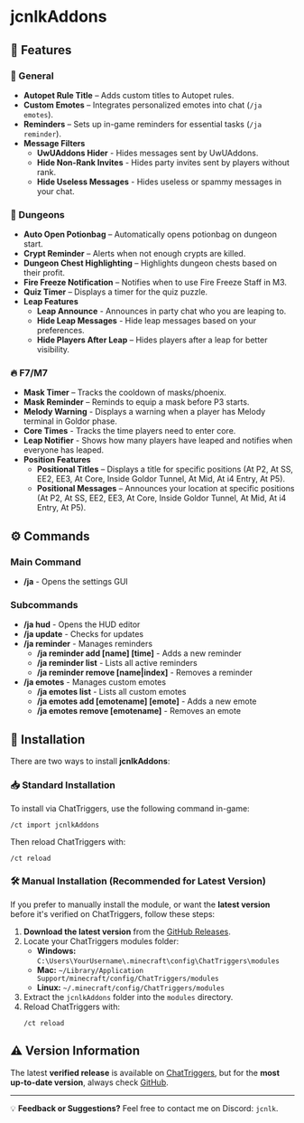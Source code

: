 # jcnlkAddons

## 📌 Features

### 🔹 General
- **Autopet Rule Title** – Adds custom titles to Autopet rules.
- **Custom Emotes** – Integrates personalized emotes into chat (`/ja emotes`).
- **Reminders** – Sets up in-game reminders for essential tasks (`/ja reminder`).
- **Message Filters**
  - **UwUAddons Hider** - Hides messages sent by UwUAddons.
  - **Hide Non-Rank Invites** - Hides party invites sent by players without rank.
  - **Hide Useless Messages** - Hides useless or spammy messages in your chat.

### 🏰 Dungeons
- **Auto Open Potionbag** – Automatically opens potionbag on dungeon start.
- **Crypt Reminder** – Alerts when not enough crypts are killed.
- **Dungeon Chest Highlighting** – Highlights dungeon chests based on their profit.
- **Fire Freeze Notification** – Notifies when to use Fire Freeze Staff in M3.
- **Quiz Timer** – Displays a timer for the quiz puzzle.
- **Leap Features**
  - **Leap Announce** - Announces in party chat who you are leaping to.
  - **Hide Leap Messages** - Hide leap messages based on your preferences.
  - **Hide Players After Leap** – Hides players after a leap for better visibility.

### 🔥 F7/M7
- **Mask Timer** – Tracks the cooldown of masks/phoenix.
- **Mask Reminder** – Reminds to equip a mask before P3 starts.
- **Melody Warning** - Displays a warning when a player has Melody terminal in Goldor phase.
- **Core Times** - Tracks the time players need to enter core.
- **Leap Notifier** - Shows how many players have leaped and notifies when everyone has leaped.
- **Position Features**
  - **Positional Titles** – Displays a title for specific positions (At P2, At SS, EE2, EE3, At Core, Inside Goldor Tunnel, At Mid, At i4 Entry, At P5).
  - **Positional Messages** – Announces your location at specific positions (At P2, At SS, EE2, EE3, At Core, Inside Goldor Tunnel, At Mid, At i4 Entry, At P5).

## ⚙️ Commands

### Main Command
- **/ja** - Opens the settings GUI

### Subcommands
- **/ja hud** - Opens the HUD editor
- **/ja update** - Checks for updates
- **/ja reminder** - Manages reminders
  - **/ja reminder add [name] [time]** - Adds a new reminder
  - **/ja reminder list** - Lists all active reminders
  - **/ja reminder remove [name|index]** - Removes a reminder
- **/ja emotes** - Manages custom emotes
  - **/ja emotes list** - Lists all custom emotes
  - **/ja emotes add [emotename] [emote]** - Adds a new emote
  - **/ja emotes remove [emotename]** - Removes an emote

## 🔗 Installation
There are two ways to install **jcnlkAddons**:

### 📥 Standard Installation
To install via ChatTriggers, use the following command in-game:
```
/ct import jcnlkAddons
```
Then reload ChatTriggers with:
```
/ct reload
```

### 🛠️ Manual Installation (Recommended for Latest Version)
If you prefer to manually install the module, or want the **latest version** before it's verified on ChatTriggers, follow these steps:

1. **Download the latest version** from the [GitHub Releases](https://github.com/jcnlk/jcnlkAddons/releases).
2. Locate your ChatTriggers modules folder:
   - **Windows:** `C:\Users\YourUsername\.minecraft\config\ChatTriggers\modules`
   - **Mac:** `~/Library/Application Support/minecraft/config/ChatTriggers/modules`
   - **Linux:** `~/.minecraft/config/ChatTriggers/modules`
3. Extract the `jcnlkAddons` folder into the `modules` directory.
4. Reload ChatTriggers with:
   ```
   /ct reload
   ```

## ⚠️ Version Information
The latest **verified release** is available on [ChatTriggers](https://www.chattriggers.com/modules/v/jcnlkAddons), but for the **most up-to-date version**, always check [GitHub](https://github.com/jcnlk/jcnlkAddons).

---
💡 **Feedback or Suggestions?** Feel free to contact me on Discord: `jcnlk`.